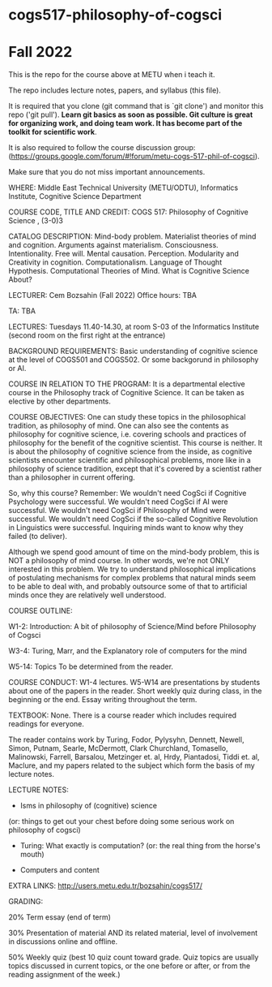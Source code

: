 # cogs517-philosophy-of-cogsci

# Fall 2022

This is the repo for the course above at METU when i teach it.

The repo includes lecture notes, papers, and syllabus (this file).

It is required that you clone (git command that is `git clone') and monitor this repo ('git pull'). <b>Learn git basics  as soon as possible. Git culture is great for organizing work, and doing team work. It has become part of the toolkit for scientific work</b>. 

It is also required to follow the course discussion group: (https://groups.google.com/forum/#!forum/metu-cogs-517-phil-of-cogsci). 

Make sure that you do not miss important announcements.

WHERE: Middle East Technical University (METU/ODTU), Informatics Institute, Cognitive Science Department

COURSE CODE, TITLE AND CREDIT: COGS 517: Philosophy of Cognitive Science , (3-0)3

CATALOG DESCRIPTION: Mind-body problem. Materialist theories of mind and cognition. Arguments against materialism. Consciousness. Intentionality. Free will. Mental causation. Perception. Modularity and Creativity in cognition. Computationalism. Language of Thought Hypothesis. Computational Theories of Mind. What is Cognitive Science About?

LECTURER: Cem Bozsahin (Fall 2022) Office hours: TBA

TA: TBA

LECTURES: Tuesdays 11.40-14.30, at room S-03 of the Informatics Institute (second room on the first right at the entrance)

BACKGROUND REQUIREMENTS: Basic understanding of cognitive science at the level of COGS501 and COGS502. Or some backgorund in philosophy or AI.

COURSE IN RELATION TO THE PROGRAM: It is a departmental elective course in the Philosophy track of Cognitive Science. It can be taken as elective by other departments.

COURSE OBJECTIVES: One can study these topics in the philosophical tradition, as philosophy of mind. One can also see the contents as philosophy for cognitive science, i.e. covering schools and practices of philosophy for the benefit of the cognitive scientist. This course is neither. It is about the philosophy of cognitive science from the inside, as cognitive scientists encounter scientific and philosophical problems, more like in a philosophy of science tradition, except that it's covered by a scientist rather than a philosopher in current offering.

So, why this course? Remember: We wouldn't need CogSci if Cognitive Psychology were successful. We wouldn't need CogSci if AI were successful. We wouldn't need CogSci if Philosophy of Mind were successful. We wouldn't need CogSci if the so-called Cognitive Revolution in Linguistics were successful. Inquiring minds want to know why they failed (to deliver).

Although we spend good amount of time on the mind-body problem, this is NOT a philosophy of mind course. In other words, we're not
ONLY interested in this problem. We try to understand philosophical implications of postulating mechanisms for complex problems that natural minds seem to be able to deal with, and probably outsource some of that to artificial minds once they are relatively well understood.

COURSE OUTLINE: 

W1-2: Introduction: A bit of philosophy of Science/Mind before Philosophy of Cogsci

W3-4: Turing, Marr, and the Explanatory role of computers for the mind

W5-14: Topics To be determined from the reader.


COURSE CONDUCT: W1-4 lectures. W5-W14 are presentations by students about one of the papers in the reader. Short weekly quiz during class, in the beginning or the end. Essay writing throughout the term.

TEXTBOOK: None. There is a course reader which includes required readings for everyone.

The reader contains work by Turing, Fodor, Pylysyhn, Dennett, Newell, Simon, Putnam, Searle, McDermott, Clark
Churchland, Tomasello, Malinowski, Farrell, Barsalou, Metzinger et. al, Hrdy, Piantadosi, Tiddi et. al, Maclure, 
and my papers related to the subject which form the basis of my lecture notes.

LECTURE NOTES:

- Isms in philosophy of (cognitive) science 

(or: things to get out your chest before doing some serious work on philosophy of cogsci)

- Turing: What exactly is computation? (or: the real thing from the horse's mouth)

- Computers and content

EXTRA LINKS: http://users.metu.edu.tr/bozsahin/cogs517/

GRADING:

20% Term essay (end of term)

30% Presentation of material AND its related material, level of involvement in discussions online and offline.

50% Weekly quiz (best 10 quiz count toward grade. Quiz topics are usually topics discussed in current topics, or the one before or after, or from the reading assignment of the week.)
